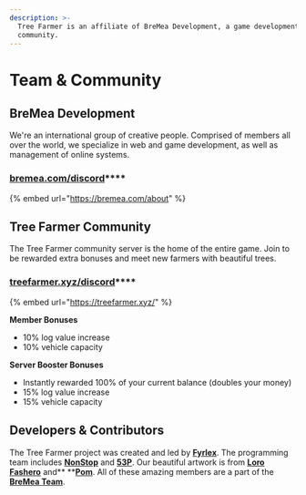 ```yaml
---
description: >-
  Tree Farmer is an affiliate of BreMea Development, a game development
  community.
---
```


# Team & Community

## BreMea Development

We're an international group of creative people. Comprised of members all over the world, we specialize in web and game development, as well as management of online systems.

### [**bremea.com/discord**](https://bremea.com/discord)****

{% embed url="https://bremea.com/about" %}

## Tree Farmer Community

The Tree Farmer community server is the home of the entire game. Join to be rewarded extra bonuses and meet new farmers with beautiful trees.

### [**treefarmer.xyz/discord**](https://treefarmer.xyz/discord)****

{% embed url="https://treefarmer.xyz/" %}

**Member Bonuses**

* 10% log value increase
* 10% vehicle capacity

**Server Booster Bonuses**

* Instantly rewarded 100% of your current balance (doubles your money)
* 15% log value increase
* 15% vehicle capacity

## Developers & Contributors

The Tree Farmer project was created and led by [**Fyrlex**](https://discord.com/users/292821168833036288). The programming team includes [**NonStop**](https://discord.com/users/480721662149656576) and [**53P**](https://discord.com/users/519674801049042945). Our beautiful artwork is from [**Loro Fashero**](https://discord.com/users/330192521953280000) and** **[**Pom**](https://discord.com/users/315124710872449025). All of these amazing members are a part of the [**BreMea Team**](https://bremea.com).
